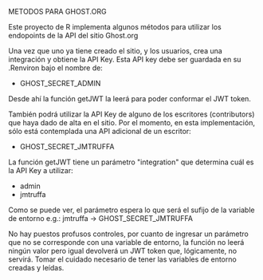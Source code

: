 METODOS PARA GHOST.ORG

Este proyecto de R implementa algunos métodos para utilizar los endopoints de la API del sitio Ghost.org

Una vez que uno ya tiene creado el sitio, y los usuarios, crea una integración y obtiene la API Key. Esta API key debe ser guardada en su .Renviron bajo el nombre de:

- GHOST_SECRET_ADMIN

Desde ahí la función getJWT la leerá para poder conformar el JWT token.

También podrá utilizar la API Key de alguno de los escritores (contributors)  que haya dado de alta en el sitio.
Por el momento, en esta implementación, sólo está contemplada una API adicional de un escritor:

- GHOST_SECRET_JMTRUFFA

La función getJWT tiene un parámetro "integration" que determina cuál es la API Key a utilizar:

- admin
- jmtruffa

Como se puede ver, el parámetro espera lo que será el sufijo de la variable de entorno e.g.: jmtruffa -> GHOST_SECRET_JMTRUFFA

No hay puestos profusos controles, por cuanto de ingresar un parámetro que no se corresponde con una variable de entorno, la función no leerá ningún valor pero igual devolverá un JWT token que, lógicamente, no servirá. Tomar el cuidado necesario de tener las variables de entorno creadas y leídas.
